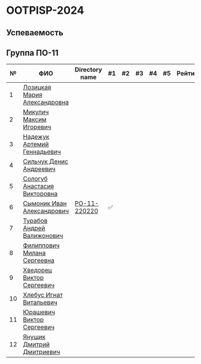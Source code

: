 # OOTPISP-2024

## Успеваемость

## Группа ПО-11

| №   | ФИО |  Directory name  | #1 | #2  | #3  | #4  | #5 | Рейтинг |
| --- | ---| --- | ---| --- | --- | --- | --- | --- |
| 1  | [Лозицкая Мария Александровна](https://github.com/MariLoz)| | | | | | | |
| 2   | [Микулич Максим Игоревич](https://github.com/Perhewz-Hellcat)| | | | | | | |
| 3   | [Надежук Артемий Геннадьевич](https://github.com/Artem646)| | | | | | | |
| 4   | [Сильчук Денис Андреевич](https://github.com/yeazyyy)| | | | | | | |
| 5   | [Сологуб Анастасия Викторовна](https://github.com/nastyasolo)| | | | | | | |
| 6   | [Сымоник Иван Александрович](https://github.com/DOXECEES)| [PO-11-220220](./trunk/PO-11-220220/) | ✅ | | | | | |
| 7   | [Турабов Андрей Валижонович](https://github.com/Andrey-Turabov)| | | | | | | |
| 8   | [Филиппович Милана Сергеевна](https://github.com/miilanafil)| | | | | | | |
| 9   | [Хведорец Виктор Сергеевич](https://github.com/ViktorKhvedorets)| | | | | | | |
| 10  | [Хлебус Игнат Витальевич](https://github.com/ignat121235)| | | | | | | |
| 11  | [Юрашевич Виктор Сергеевич](https://github.com/VictorYrman)| | | | | | | |
| 12  | [Янущик Дмитрий Дмитриевич](https://github.com/DimaYanuschik)| | | | | | | |
